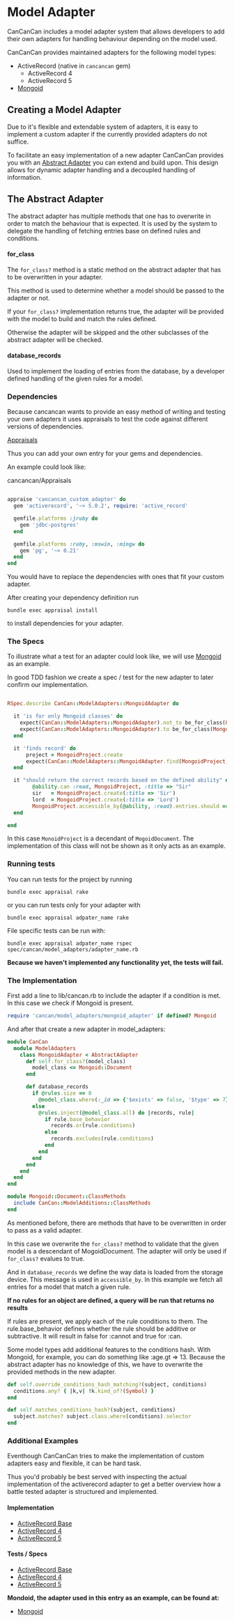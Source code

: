 # Model Adapter

CanCanCan includes a model adapter system that allows developers to add their own adapters for 
handling behaviour depending on the model used.

CanCanCan provides maintained adapters for the following model types:

* ActiveRecord (native in `cancancan` gem)
  * ActiveRecord 4
  * ActiveRecord 5
* [Mongoid](https://github.com/CanCanCommunity/cancancan-mongoid)

## Creating a Model Adapter

Due to it's flexible and extendable system of adapters, it is easy to implement a custom adapter 
if the currently provided adapters do not suffice.

To facilitate an easy implementation of a new adapter CanCanCan provides you with an 
[Abstract Adapter](https://github.com/CanCanCommunity/cancancan/blob/develop/lib/cancan/model_adapters/abstract_adapter.rb) 
you can extend and build upon. This design allows for dynamic adapter handling and a decoupled
handling of information.

## The Abstract Adapter

The abstract adapter has multiple methods that one has to overwrite in order to 
match the behaviour that is expected. It is used by the system to delegate the handling of fetching entries
base on defined rules and conditions.

#### for_class

The ```for_class?``` method is a static method on the abstract adapter that has to be overwritten 
in your adapter.

This method is used to determine whether a model should be passed to the adapter or not.

If your ```for_class?``` implementation returns true, the adapter will be provided 
with the model to build and match the rules defined.

Otherwise the adapter will be skipped and the other subclasses of the abstract adapter will be checked.

#### database_records

Used to implement the loading of entries from the database, by a developer defined handling of the
given rules for a model.

### Dependencies

Because cancancan wants to provide an easy method of writing and testing your own adapters
it uses appraisals to test the code against different versions of dependencies.

[Appraisals](https://github.com/thoughtbot/appraisal)

Thus you can add your own entry for your gems and dependencies.

An example could look like:

cancancan/Appraisals
```ruby

appraise 'cancancan_custom_adapter' do
  gem 'activerecord', '~> 5.0.2', require: 'active_record'

  gemfile.platforms :jruby do
    gem 'jdbc-postgres'
  end

  gemfile.platforms :ruby, :mswin, :mingw do
    gem 'pg', '~> 0.21'
  end
end
```

You would have to replace the dependencies with ones that fit your custom adapter.

After creating your dependency definition run

    bundle exec appraisal install

to install dependencies for your adapter.

### The Specs

To illustrate what a test for an adapter could look like, we will use [Mongoid](https://github.com/CanCanCommunity/cancancan-mongoid) as an example.

In good TDD fashion we create a spec / test for the new adapter to later confirm our implementation.

```ruby

RSpec.describe CanCan::ModelAdapters::MongoidAdapter do

  it 'is for only Mongoid classes' do
    expect(CanCan::ModelAdapters::MongoidAdapter).not_to be_for_class(Object)
    expect(CanCan::ModelAdapters::MongoidAdapter).to be_for_class(MongoidProject)
  end

  it 'finds record' do
      project = MongoidProject.create
      expect(CanCan::ModelAdapters::MongoidAdapter.find(MongoidProject, project.id)).to eq(project)
  end

  it "should return the correct records based on the defined ability" do
        @ability.can :read, MongoidProject, :title => "Sir"
        sir   = MongoidProject.create(:title => 'Sir')
        lord  = MongoidProject.create(:title => 'Lord')
        MongoidProject.accessible_by(@ability, :read).entries.should == [sir]
  end

end
```
In this case ```MonoidProject``` is a decendant of ```MogoidDocument```. The implementation of this class
will not be shown as it only acts as an example.

### Running tests

You can run tests for the project by running

    bundle exec appraisal rake

or you can run tests only for your adapter with

    bundle exec appraisal adpater_name rake

File specific tests can be run with:

    bundle exec appraisal adpater_name rspec spec/cancan/model_adapters/adapter_name.rb

**Because we haven't implemented any functionality yet, the tests will fail.**

### The Implementation

First add a line to lib/cancan.rb to include the adapter if a condition is met. In this case 
we check if Mongoid is present.

```ruby
require 'cancan/model_adapters/mongoid_adapter' if defined? Mongoid
```
And after that create a new adapter in model_adapters:

```ruby
module CanCan
  module ModelAdapters
    class MongoidAdapter < AbstractAdapter
      def self.for_class?(model_class)
        model_class <= Mongoid::Document
      end

      def database_records
        if @rules.size == 0  
          @model_class.where(:_id => {'$exists' => false, '$type' => 7}) # return no records in Mongoid
        else
          @rules.inject(@model_class.all) do |records, rule|
            if rule.base_behavior
              records.or(rule.conditions)
            else
              records.excludes(rule.conditions)
            end
          end
        end
      end
    end
  end
end

module Mongoid::Document::ClassMethods
  include CanCan::ModelAdditions::ClassMethods
end
```

As mentioned before, there are methods that have to be overwritten in order to pass as a valid adapter.

In this case we overwrite the ```for_class?``` method to validate that the given model is a 
descendant of MogoidDocument. The adapter will only be used if ```for_class?``` evalues to true.

And in ```database_records``` we define the way data is loaded from the storage device.
This message is used in ```accessible_by```. In this example we fetch all entries for a model that match
a given rule.

**If no rules for an object are defined, a query will be run that returns no results**

If rules are present, we apply each of the rule conditions to them. The rule.base_behavior defines whether
the rule should be additive or subtractive. It will result in false for :cannot and true for :can.

Some model types add additional features to the conditions hash. With Mongoid, for example, 
you can do something like :age.gt => 13.
Because the abstract adapter has no knowledge of this, we have to overwrite the provided methods
in the new adapter.

```ruby
def self.override_conditions_hash_matching?(subject, conditions)
  conditions.any? { |k,v| !k.kind_of?(Symbol) }
end

def self.matches_conditions_hash?(subject, conditions)
  subject.matches? subject.class.where(conditions).selector
end
```

### Additional Examples

Eventhough CanCanCan tries to make the implementation of custom adapters easy and flexible, 
it can be hard task.

Thus you'd probably be best served with inspecting the actual implementation of the activerecord adapter to get 
a better overview how a battle tested adapter is structured and implemented.


#### Implementation

* [ActiveRecord Base](../lib/cancan/model_adapters/active_record_adapter.rb)
* [ActiveRecord 4](../lib/cancan/model_adapters/active_record_4_adapter.rb)
* [ActiveRecord 5](../lib/cancan/model_adapters/active_record_5_adapter.rb)

#### Tests / Specs

* [ActiveRecord Base](../spec/cancan/model_adapters/active_record_adapter_spec.rb)
* [ActiveRecord 4](../spec/cancan/model_adapters/active_record_4_adapter_spec.rb)
* [ActiveRecord 5](../spec/cancan/model_adapters/active_record_5_adapter_spec.rb)

**Mondoid, the adapter used in this entry as an example, can be found at:**
* [Mongoid](https://github.com/CanCanCommunity/cancancan-mongoid)
